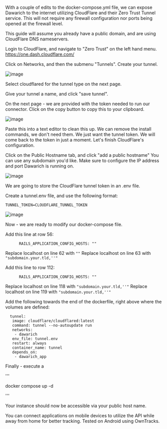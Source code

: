 With a couple of edits to the docker-compose.yml file, we can expose Dawarich to the internet utilizing CloudFlare and their Zero Trust Tunnel service. This will not require any firewall configuration nor ports being opened at the firewall level. 

This guide will assume you already have a public domain, and are using CloudFlare DNS nameservers.

Login to CloudFlare, and navigate to "Zero Trust" on the left hand menu. https://one.dash.cloudflare.com/

Click on Networks, and then the submenu "Tunnels".
Create your tunnel.

![image](https://github.com/user-attachments/assets/d763cc01-c489-495a-94cf-251a2f2e2e25)

Select cloudflared for the tunnel type on the next page. 

Give your tunnel a name, and click "save tunnel". 

On the next page - we are provided with the token needed to run our connector. Click on the copy button to copy this to your clipboard. 

![image](https://github.com/user-attachments/assets/66ae10a7-8142-4183-9e14-dec65672c674)

Paste this into a text editor to clean this up. We can remove the install commands, we don't need them. We just want the tunnel token. We will come back to the token in just a moment. Let's finish CloudFlare's configuration.

Click on the Public Hostname tab, and click "add a public hostname"
You can use any subdomain you'd like. Make sure to configure the IP address and port Dawarich is running on.

![image](https://github.com/user-attachments/assets/a960a1bd-986e-40ad-9fa9-165df5923560)


We are going to store the CloudFlare tunnel token in an .env file. 

Create a tunnel.env file, and use the following format:

```
TUNNEL_TOKEN=CLOUDFLARE_TUNNEL_TOKEN
```

![image](https://github.com/user-attachments/assets/d2ec3205-f2a5-45dc-b966-364f00f93efb)

Now - we are ready to modify our docker-compose file. 

Add this line at row 56:
```
      RAILS_APPLICATION_CONFIG_HOSTS: ""
```

Replace localhost on line 62 with ``` "" ```
Replace localhost on line 63 with ``` "subdomain.your.tld,''" ```

Add this line to row 112:
```
      RAILS_APPLICATION_CONFIG_HOSTS: ""
```

Replace localhost on line 118 with ``` "subdomain.your.tld,''" ```
Replace localhost on line 119 with ``` "subdomain.your.tld,''" ```


Add the following towards the end of the dockerfile, right above where the volumes are defined:

```
  tunnel:
   image: cloudflare/cloudflared:latest
   command: tunnel --no-autoupdate run
   networks: 
    - dawarich
   env_file: tunnel.env
   restart: always
   container_name: tunnel
   depends_on:
    - dawarich_app
```


Finally - execute a 

'''

docker compose up -d


'''

Your instance should now be accessible via your public host name.

You can connect applications on mobile devices to utilize the API while away from home for better tracking. Tested on Android using OwnTracks. 
